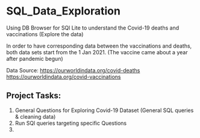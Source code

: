 # SQL_Data_Exploration
Using DB Browser for SQl Lite to understand the Covid-19 deaths and vaccinations (Explore the data)



In order to have corresponding data between the vaccinations and deaths, both data sets start from the 1 Jan 2021. (The vaccine came about a year after pandemic begun)

Data Source: https://ourworldindata.org/covid-deaths
             https://ourworldindata.org/covid-vaccinations

## Project Tasks: 
1. General Questions for Exploring Covid-19 Dataset (General SQL queries & cleaning data)
2. Run SQl queries targeting specific Questions 
3. 
